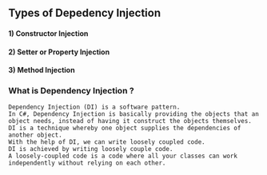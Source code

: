 ## Types of Depedency Injection 
#### 1) Constructor Injection
#### 2) Setter or Property Injection
#### 3) Method Injection

### What is Dependency Injection ?

    Dependency Injection (DI) is a software pattern.
    In C#, Dependency Injection is basically providing the objects that an object needs, instead of having it construct the objects themselves.
    DI is a technique whereby one object supplies the dependencies of another object.
    With the help of DI, we can write loosely coupled code.
    DI is achieved by writing loosely couple code.
    A loosely-coupled code is a code where all your classes can work independently without relying on each other.